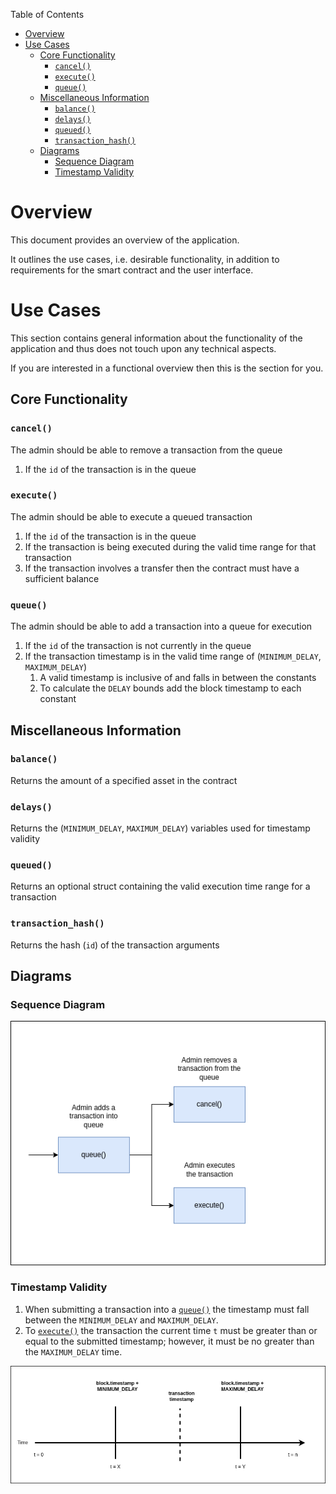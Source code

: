 Table of Contents
- [Overview](#overview)
- [Use Cases](#use-cases)
  - [Core Functionality](#core-functionality)
    - [`cancel()`](#cancel)
    - [`execute()`](#execute)
    - [`queue()`](#queue)
  - [Miscellaneous Information](#miscellaneous-information)
    - [`balance()`](#balance)
    - [`delays()`](#delays)
    - [`queued()`](#queued)
    - [`transaction_hash()`](#transaction_hash)
  - [Diagrams](#diagrams)
    - [Sequence Diagram](#sequence-diagram)
    - [Timestamp Validity](#timestamp-validity)

# Overview

This document provides an overview of the application.

It outlines the use cases, i.e. desirable functionality, in addition to requirements for the smart contract and the user interface.

# Use Cases

This section contains general information about the functionality of the application and thus does not touch upon any technical aspects.

If you are interested in a functional overview then this is the section for you.

## Core Functionality

### `cancel()`

The admin should be able to remove a transaction from the queue

1. If the `id` of the transaction is in the queue

### `execute()`

The admin should be able to execute a queued transaction

1. If the `id` of the transaction is in the queue
2. If the transaction is being executed during the valid time range for that transaction
3. If the transaction involves a transfer then the contract must have a sufficient balance

### `queue()`

The admin should be able to add a transaction into a queue for execution

1. If the `id` of the transaction is not currently in the queue
2. If the transaction timestamp is in the valid time range of (`MINIMUM_DELAY`, `MAXIMUM_DELAY`)
   1. A valid timestamp is inclusive of and falls in between the constants
   2. To calculate the `DELAY` bounds add the block timestamp to each constant

## Miscellaneous Information

### `balance()`

Returns the amount of a specified asset in the contract

### `delays()`

Returns the (`MINIMUM_DELAY`, `MAXIMUM_DELAY`) variables used for timestamp validity

### `queued()`

Returns an optional struct containing the valid execution time range for a transaction

### `transaction_hash()`

Returns the hash (`id`) of the transaction arguments

## Diagrams

### Sequence Diagram

![Timelock Sequence Diagram](.docs/timelock-sequence-diagram.png)

### Timestamp Validity

1. When submitting a transaction into a [`queue()`](#queue) the timestamp must fall between the `MINIMUM_DELAY` and `MAXIMUM_DELAY`.
2. To [`execute()`](#execute) the transaction the current time `t` must be greater than or equal to the submitted timestamp; however, it must be no greater than the `MAXIMUM_DELAY` time.

![Timelock Timestamp Diagram](.docs/timelock-timestamp-validity.png)